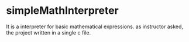 # simpleMathInterpreter
It is a interpreter for basic mathematical expressions.
as instructor asked, the project written in a single c file.
